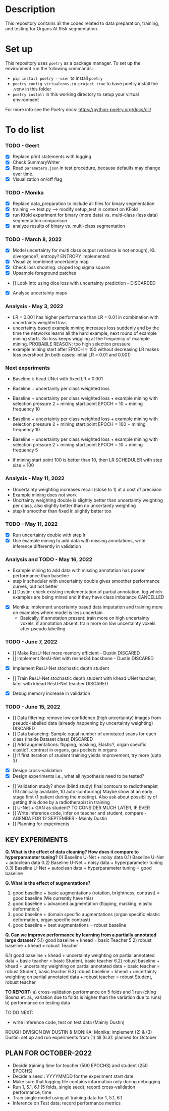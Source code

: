 # Description

This repository contains all the codes related to data preparation, training, and testing for Organs At Risk segmentation.

# Set up

This repository uses `poetry` as a package manager. To set up the environment run the following commands:

- ``pip install poetry --user`` to install `poetry`
- ``poetry config virtualenvs.in-project true`` to have poetry install the .venv in this folder
- ``poetry install`` in this working directory to setup your virtual environment

For more info see the Poetry docs: https://python-poetry.org/docs/cli/

# To do list

### TODO - Geert

- [x] Replace print statements with logging
- [x] Check SummaryWriter
- [x] Read `parameters.json` in test procedure, because defaults may change over time.
- [x] Visualization on/off flag

### TODO - Monika

- [x] Replace data_preparation to include all files for binary segmentation
- [x] training --> test.py --> modify setup_test in context on KFold
- [x] run Kfold experiment for binary (more data) vs. multi-class (less data) segmentation comparison
- [x] analyze results of binary vs. multi-class segmentation

### TODO - March 8, 2022

- [x] Model uncertainty for multi class output (variance is not enough), KL divergence?, entropy? ENTROPY implemented
- [x] Visualize combined uncertainty map
- [x] Check loss shooting: clipped log sigma square
- [x] Upsample foreground patches
- [] Look into using dice loss with uncertainty prediction - DISCARDED
- [x] Analyse uncertainty maps

### Analysis - May 3, 2022

- LR = 0.001 has higher performance than LR = 0.01 in combination with uncertainty weighted loss
- uncertainty based example mining increases loss suddenly and by the time the networks learns all the hard example, next round of example mining starts. So loss keeps wiggling at the frequency of example mining. PROBABLE REASON: too high selection pressure
- example mining start after EPOCH = 100 without decreasing LR makes loss overshoot (in both cases: initial LR = 0.01 and 0.001)

### Next experiments

- Baseline k-head UNet with fixed LR = 0.001
- Baseline + uncertainty per class weighted loss
- Baseline + uncertainty per class weighted loss + example mining with selection pressure 2 + mining start point EPOCH = 10 + mining frequency 10
- Baseline + uncertainty per class weighted loss + example mining with selection pressure 2 + mining start point EPOCH = 100 + mining frequency 10

- Baseline + uncertainty per class weighted loss + example mining with selection pressure 2 + mining start point EPOCH = 10 + mining frequency 5
- if mining start point 100 is better than 10, then LR SCHEDULER with step size = 100

### Analysis - May 11, 2022

- Uncertainty weighting increases recall (close to 1) at a cost of precision
- Example mining does not work
- Uncrtainty weighting double is slightly better than uncertainty weighting per class, also slightly better than no uncertainty weighting
- step lr smoother than fixed lr, slightly better too

### TODO - May 11, 2022

- [x] Run uncertainty double with step lr
- [x] Use example mining to add data with missing annotations, write inference differently in validation

### Analysis and TODO - May 16, 2022

- Example mining to add data with missing annotation has poorer performance than baseline
- step lr scheduler with uncertainty double gives smoother performance curves, but not better
- [] Dustin: check existing implementation of partial annotation, log which examples are being mined and if they have class imbalance CANCELLED
- [x] Monika: implement uncertainty based data imputation and training more on examples where model is less uncertain
  - Basically, if annotation present: train more on high uncertainty voxels, if annotation absent: train more on low uncertainty voxels after pseudo labelling

### TODO - June 7, 2022

- [] Make ResU-Net more memory efficient - Dustin DISCARED
- [] Implement ResU-Net with resnet34 backbone - Dustin DISCARED
- [X] Implement ResU-Net stochastic depth student
- [] Train ResU-Net stochastic depth student with khead UNet teacher, later with khead ResU-Net teacher DISCARED
- [X] Debug memory increase in validation

### TODO - June 15, 2022
- [] Data filtering: remove low confidence (high uncertainty) images from pseudo-labelled data (already happening by uncertainty weighting) DISCARED
- [] Data balancing: Sample equal number of annotated scans for each class (inside Dataset class) DISCARED
- [] Add augmentations: flipping, masking, Elastic?, organ specific elastic?, contrast in organs, gas pockets in organs
- [] If first iteration of student training yields improvement, try more (upto 3)
- [X] Design cross-validation
- [X] Design experiments i.e., what all hypothesis need to be tested?
- [] Validation study? show (blind study) final contours to radiotherapist (10 clinically available, 10 auto-contouring)
      Maybe show at an early stage first (1 patient during the meeting). Also ask about possibility of getting this done by a radiotherapist in training
- [] U-Net + GAN as student? TO CONSIDER MUCH LATER, IF EVER
- [] Write inference code, infer on teacher and student, compare - AGENDA FOR 12 SEPTEMBER - Mainly Dustin
- [] Planning for experiments

## KEY EXPERIMENTS
**Q. What is the effect of data cleaning? How does it compare to hyperparameter tuning?**
0) Baseline U-Net + noisy data
0.1) Baseline U-Net + autoclean data
0.2) Baseline U-Net + noisy data + hyperparameter tuning
0.3) Baseline U-Net + autoclean data + hyperparameter tuning = good baseline

**Q. What is the effect of augmentations?**
1) good baseline + basic augmentations (rotation, brightness, contrast) = good baseline (We currently have this)
2) good baseline + advanced augmentation (flipping, masking, elastic deformation)
3) good baseline + domain specific augmentations (organ specific elastic deformation, organ specific contrast)
4) good baseline + best augmentations = robust baseline

**Q. Can we improve performance by learning from a partially annotated large dataset?**
5.1) good baseline + khead = basic Teacher
5.2) robust baseline + khead = robust Teacher

6.1) good baseline + khead + uncertainty weighting on partial annotated data + basic teacher = basic Student, basic teacher
6.2) robust baseline + khead + uncertainty weighting on partial annotated data + basic teacher = robust Student, basic teacher
6.3) robust baseline + khead + uncertainty weighting on partial annotated data + robust teacher = robust Student, robust teacher

**TO REPORT:**
a) cross-validation performance on 5 folds and 1 run (citing Bosma et. al., variation due to folds is higher than the variation due to runs)
b) performance on testing data

TO DO NEXT:
- write inference code, test on test data (Mainly Dustin)

ROUGH DIVISION BW DUSTIN & MONIKA:
Monika: implement (2) & (3)
Dustin: set up and run experiments from (1) till (6.3): planned for October

## PLAN FOR OCTOBER-2022
- Decide training time for teacher (500 EPOCHS) and student (250 EPOCHS)
- Decide a seed : YYYYMMDD for the experiment start date
- Make sure that logging file contains information only during debugging
- Run 1, 5.1, 6.1 (5 folds, single seed); record cross-validation performance, time
- Train single model using all training data for 1, 5.1, 6.1
- Inference on Test data; record performance metrics
